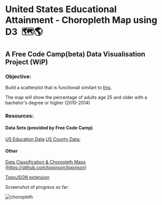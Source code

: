 
# United States Educational Attainment - Choropleth Map using D3  🗺🌎

## A Free Code Camp(beta) Data Visualisation Project (WiP)

### Objective:
Build a scatterplot that is functionall similart to [this](https://codepen.io/FreeCodeCamp/full/ONxvaa/).

The map will show the percentage of adults age 25 and older with a bachelor's degree or higher (2010-2014)

### Resources:

#### Data Sets (provided by Free Code Camp)
[US Education Data](https://raw.githubusercontent.com/no-stack-dub-sack/testable-projects-fcc/master/src/data/choropleth_map/for_user_education.json)
[US County Data:](https://raw.githubusercontent.com/no-stack-dub-sack/testable-projects-fcc/master/src/data/choropleth_map/counties.json)

#### Other
[Data Classification & Choropleth Maps](https://gisgeography.com/choropleth-maps-data-classification/)
(https://github.com/topojson/topojson)

[TopoJSON extension](https://github.com/topojson/topojson)

Screenshot of progress so far: 

![choropleth](https://user-images.githubusercontent.com/22034073/40590239-768bb626-61f3-11e8-9dbd-8b88daf652b1.gif)

